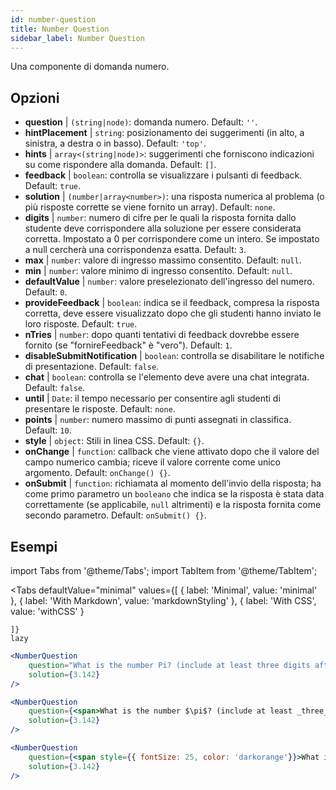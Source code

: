 ```yaml
---
id: number-question 
title: Number Question
sidebar_label: Number Question
---
```


Una componente di domanda numero.

## Opzioni

* __question__ | `(string|node)`: domanda numero. Default: `''`.
* __hintPlacement__ | `string`: posizionamento dei suggerimenti (in alto, a sinistra, a destra o in basso). Default: `'top'`.
* __hints__ | `array<(string|node)>`: suggerimenti che forniscono indicazioni su come rispondere alla domanda. Default: `[]`.
* __feedback__ | `boolean`: controlla se visualizzare i pulsanti di feedback. Default: `true`.
* __solution__ | `(number|array<number>)`: una risposta numerica al problema (o più risposte corrette se viene fornito un array). Default: `none`.
* __digits__ | `number`: numero di cifre per le quali la risposta fornita dallo studente deve corrispondere alla soluzione per essere considerata corretta. Impostato a 0 per corrispondere come un intero. Se impostato a null cercherà una corrispondenza esatta. Default: `3`.
* __max__ | `number`: valore di ingresso massimo consentito. Default: `null`.
* __min__ | `number`: valore minimo di ingresso consentito. Default: `null`.
* __defaultValue__ | `number`: valore preselezionato dell'ingresso del numero. Default: `0`.
* __provideFeedback__ | `boolean`: indica se il feedback, compresa la risposta corretta, deve essere visualizzato dopo che gli studenti hanno inviato le loro risposte. Default: `true`.
* __nTries__ | `number`: dopo quanti tentativi di feedback dovrebbe essere fornito (se "fornireFeedback" è "vero"). Default: `1`.
* __disableSubmitNotification__ | `boolean`: controlla se disabilitare le notifiche di presentazione. Default: `false`.
* __chat__ | `boolean`: controlla se l'elemento deve avere una chat integrata. Default: `false`.
* __until__ | `Date`: il tempo necessario per consentire agli studenti di presentare le risposte. Default: `none`.
* __points__ | `number`: numero massimo di punti assegnati in classifica. Default: `10`.
* __style__ | `object`: Stili in linea CSS. Default: `{}`.
* __onChange__ | `function`: callback che viene attivato dopo che il valore del campo numerico cambia; riceve il valore corrente come unico argomento. Default: `onChange() {}`.
* __onSubmit__ | `function`: richiamata al momento dell'invio della risposta; ha come primo parametro un `booleano` che indica se la risposta è stata data correttamente (se applicabile, `null` altrimenti) e la risposta fornita come secondo parametro. Default: `onSubmit() {}`.


## Esempi

import Tabs from '@theme/Tabs';
import TabItem from '@theme/TabItem';

<Tabs
    defaultValue="minimal"
    values={[
        { label: 'Minimal', value: 'minimal' },
        { label: 'With Markdown', value: 'markdownStyling' },
        { label: 'With CSS', value: 'withCSS' }
        
    ]}
    lazy
>

<TabItem value="minimal">

```jsx live
<NumberQuestion
    question="What is the number Pi? (include at least three digits after the decimal point)"
    solution={3.142}
/>
```
</TabItem>

<TabItem value="markdownStyling">

```jsx live
<NumberQuestion
    question={<span>What is the number $\pi$? (include at least _three_ digits after the decimal point)</span>}
    solution={3.142}
/>
```
</TabItem>

<TabItem value="withCSS">

```jsx live
<NumberQuestion
    question={<span style={{ fontSize: 25, color: 'darkorange'}}>What is the number PI - three digits after the period</span>}
    solution={3.142}
/>
```
</TabItem>

</Tabs>
